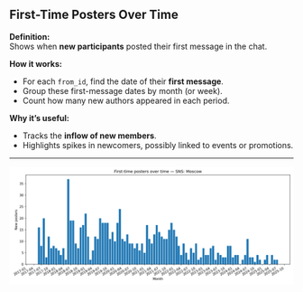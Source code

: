 ## First-Time Posters Over Time

**Definition:**  
Shows when **new participants** posted their first message in the chat.

**How it works:**
- For each `from_id`, find the date of their **first message**.
- Group these first-message dates by month (or week).
- Count how many new authors appeared in each period.

**Why it’s useful:**
- Tracks the **inflow of new members**.
- Highlights spikes in newcomers, possibly linked to events or promotions.

---

![Visualisation example](first_time_posters_over_time.png)